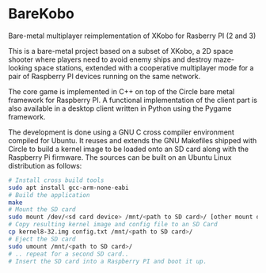 # BareKobo
Bare-metal multiplayer reimplementation of XKobo for Rasberry PI (2 and 3)

This is a bare-metal project based on a subset of XKobo, a 2D space shooter
where players need to avoid enemy ships and destroy maze-looking space stations,
extended with a cooperative multiplayer mode for a pair of Raspberry PI
devices running on the same network.

The core game is implemented in C++ on top of the Circle bare metal framework
for Raspberry PI. A functional implementation of the client part is also available 
in a desktop client written in Python using the Pygame framework.

The development is done using a GNU C cross compiler environment compiled
for Ubuntu. It reuses and extends the GNU Makefiles shipped with Circle to build
a kernel image to be loaded onto an SD card along with the Raspberry Pi firmware.
The sources can be built on an Ubuntu Linux distribution as follows:

```bash
# Install cross build tools
sudo apt install gcc-arm-none-eabi
# Build the application
make
# Mount the SD card
sudo mount /dev/<sd card device> /mnt/<path to SD card>/ [other mount options]
# Copy resulting kernel image and config file to an SD Card
cp kernel8-32.img config.txt /mnt/<path to SD card>/
# Eject the SD card
sudo umount /mnt/<path to SD card>/
# .. repeat for a second SD card..
# Insert the SD card into a Raspberry PI and boot it up.
``` 

